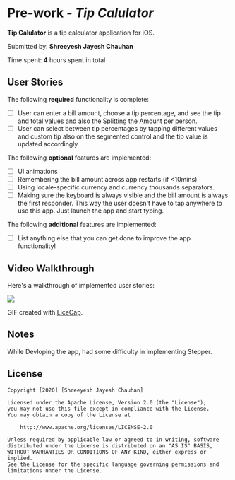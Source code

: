 # Pre-work - *Tip Calulator*

**Tip Calulator** is a tip calculator application for iOS.

Submitted by: **Shreeyesh Jayesh Chauhan**

Time spent: **4** hours spent in total

## User Stories

The following **required** functionality is complete:

* [ ] User can enter a bill amount, choose a tip percentage, and see the tip and total values and also the Splitting the Amount per person.
* [ ] User can select between tip percentages by tapping different values and custom tip also on the segmented control and the tip value is updated accordingly

The following **optional** features are implemented:

* [ ] UI animations
* [ ] Remembering the bill amount across app restarts (if <10mins)
* [ ] Using locale-specific currency and currency thousands separators.
* [ ] Making sure the keyboard is always visible and the bill amount is always the first responder. This way the user doesn't have to tap anywhere to use this app. Just launch the app and start typing.

The following **additional** features are implemented:

- [ ] List anything else that you can get done to improve the app functionality!

## Video Walkthrough

Here's a walkthrough of implemented user stories:

![](https://i.imgur.com/5zHX7Q1.gif)


GIF created with [LiceCap](http://www.cockos.com/licecap/).

## Notes

While Devloping the app, had some difficulty in implementing Stepper.

## License

    Copyright [2020] [Shreeyesh Jayesh Chauhan]

    Licensed under the Apache License, Version 2.0 (the "License");
    you may not use this file except in compliance with the License.
    You may obtain a copy of the License at

        http://www.apache.org/licenses/LICENSE-2.0

    Unless required by applicable law or agreed to in writing, software
    distributed under the License is distributed on an "AS IS" BASIS,
    WITHOUT WARRANTIES OR CONDITIONS OF ANY KIND, either express or implied.
    See the License for the specific language governing permissions and
    limitations under the License.
